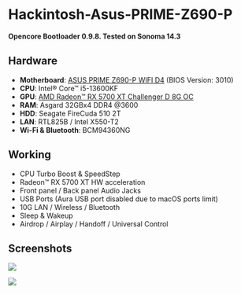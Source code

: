 # Hackintosh-Asus-PRIME-Z690-P

**Opencore Bootloader 0.9.8. Tested on Sonoma 14.3**


## Hardware
* **Motherboard**: [ASUS PRIME Z690-P WIFI D4](https://www.asus.com/motherboards-components/motherboards/prime/prime-z690-p-wifi-d4/) (BIOS Version: 3010)
* **CPU**:  Intel® Core™ i5-13600KF
* **GPU**: [AMD Radeon™ RX 5700 XT Challenger D 8G OC](https://www.asrock.com/Graphics-Card/AMD/Radeon%20RX%205700%20XT%20Challenger%20D%208G%20OC/)
* **RAM**: Asgard 32GBx4 DDR4 @3600 
* **HDD**: Seagate FireCuda 510 2T
* **LAN**: RTL825B / Intel X550-T2
* **Wi-Fi & Bluetooth**: BCM94360NG


## Working
* CPU Turbo Boost & SpeedStep
* Radeon™ RX 5700 XT HW acceleration
* Front panel / Back panel Audio Jacks
* USB Ports (Aura USB port disabled due to macOS ports limit)
* 10G LAN / Wireless / Bluetooth
* Sleep & Wakeup
* Airdrop / Airplay / Handoff / Universal Control


## Screenshots
![](https://github.com/webleon/Hackintosh-Asus-PRIME-Z690-P/blob/main/images/systeminfo.png)

![](https://github.com/webleon/Hackintosh-Asus-PRIME-Z690-P/blob/main/images/geekbench6.png)
